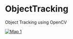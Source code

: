 # ObjectTracking
Object Tracking using OpenCV

[![Map 1](https://i9.ytimg.com/vi/kuaeAHtdkc8/mq3.jpg?sqp=CICRrJUG&rs=AOn4CLCSqljuoSqTOuizhPTJwEoxeyLe-Q&retry=1)]([https://youtu.be/CpiRapGenLE](https://youtu.be/kuaeAHtdkc8) "Object Tracking using OpenCV")
